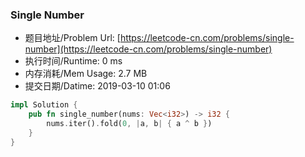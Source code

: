 
### Single Number
- 题目地址/Problem Url: [https://leetcode-cn.com/problems/single-number](https://leetcode-cn.com/problems/single-number)
- 执行时间/Runtime: 0 ms 
- 内存消耗/Mem Usage: 2.7 MB
- 提交日期/Datime: 2019-03-10 01:06

```rust
impl Solution {
    pub fn single_number(nums: Vec<i32>) -> i32 {
        nums.iter().fold(0, |a, b| { a ^ b })
    }
}
```
